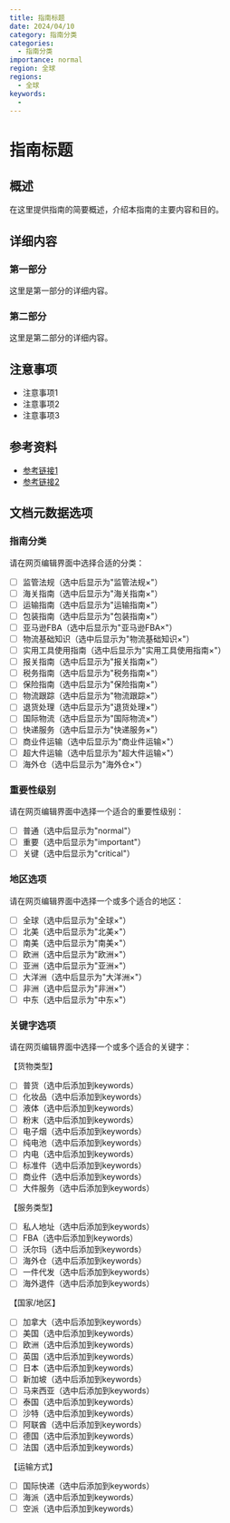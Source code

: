 ```yaml
---
title: 指南标题
date: 2024/04/10
category: 指南分类
categories:
  - 指南分类
importance: normal
region: 全球
regions:
  - 全球
keywords:
  - 
---
```


<!-- 
## 指南分类
请从下方选择一个或多个适合的分类：
- 对于单个分类，请在上方的"category"字段选择一个
- 对于多个分类，请在上方的"categories"数组中选择多个，例如：categories: [监管法规, 海关指南]

分类选项：
[ ] regulations（监管法规）
[ ] customs（海关指南）
[ ] shipping（运输指南）
[ ] packaging（包装指南）
[ ] fba（亚马逊FBA）
[ ] logistics（物流基础知识）
[ ] calculator（实用工具使用指南）
[ ] declaration（报关指南）
[ ] tax（税务指南）
[ ] insurance（保险指南）
[ ] tracking（物流跟踪）
[ ] returns（退货处理）
[ ] international（国际物流）
[ ] express（快递服务）
[ ] commercial（商业件运输）
[ ] biggoods（超大件运输）
[ ] warehouse（海外仓）

## 重要性级别
请从下方选择一个适合的级别，并在上方的"importance"字段中设置：
[ ] normal（普通）
[ ] important（重要）
[ ] critical（关键）

## 地区选项
请从下方选择一个或多个适合的地区：
- 对于单个地区，请在上方的"region"字段选择一个
- 对于多个地区，请在上方的"regions"数组中选择多个，例如：regions: [全球, 北美]

地区选项：
[ ] 全球
[ ] 北美
[ ] 南美
[ ] 欧洲
[ ] 亚洲
[ ] 大洋洲
[ ] 非洲
[ ] 中东

## 关键字选项
请从下方选择一个或多个适合的关键字，添加到上方的keywords数组中：
例如：keywords: [普货, FBA, 美国]

【货物类型】
[ ] 普货
[ ] 化妆品
[ ] 液体
[ ] 粉末
[ ] 电子烟
[ ] 纯电池
[ ] 内电
[ ] 标准件
[ ] 商业件
[ ] 大件服务

【服务类型】
[ ] 私人地址
[ ] FBA
[ ] 沃尔玛
[ ] 海外仓
[ ] 一件代发
[ ] 海外退件

【国家/地区】
[ ] 加拿大
[ ] 美国
[ ] 欧洲
[ ] 英国
[ ] 日本
[ ] 新加坡
[ ] 马来西亚
[ ] 泰国
[ ] 沙特
[ ] 阿联酋
[ ] 德国
[ ] 法国

【运输方式】
[ ] 国际快递
[ ] 海派
[ ] 空派
-->

# 指南标题

## 概述

在这里提供指南的简要概述，介绍本指南的主要内容和目的。

## 详细内容

### 第一部分

这里是第一部分的详细内容。

### 第二部分

这里是第二部分的详细内容。

## 注意事项

- 注意事项1
- 注意事项2
- 注意事项3

## 参考资料

- [参考链接1](https://example.com)
- [参考链接2](https://example.com) 

## 文档元数据选项
<!-- 
以下选项仅作为参考示例，展示了在编辑界面中各选项的显示方式。
请注意：在实际的网页编辑界面中，这些选项会以真实的单选和复选框形式显示。
本文档中的符号仅供参考。

注：本部分内容不会在最终生成的HTML页面中显示。
-->

### 指南分类
请在网页编辑界面中选择合适的分类：
- [ ] 监管法规（选中后显示为"监管法规×"）
- [ ] 海关指南（选中后显示为"海关指南×"）
- [ ] 运输指南（选中后显示为"运输指南×"）
- [ ] 包装指南（选中后显示为"包装指南×"）
- [ ] 亚马逊FBA（选中后显示为"亚马逊FBA×"）
- [ ] 物流基础知识（选中后显示为"物流基础知识×"）
- [ ] 实用工具使用指南（选中后显示为"实用工具使用指南×"）
- [ ] 报关指南（选中后显示为"报关指南×"）
- [ ] 税务指南（选中后显示为"税务指南×"）
- [ ] 保险指南（选中后显示为"保险指南×"）
- [ ] 物流跟踪（选中后显示为"物流跟踪×"）
- [ ] 退货处理（选中后显示为"退货处理×"）
- [ ] 国际物流（选中后显示为"国际物流×"）
- [ ] 快递服务（选中后显示为"快递服务×"）
- [ ] 商业件运输（选中后显示为"商业件运输×"）
- [ ] 超大件运输（选中后显示为"超大件运输×"）
- [ ] 海外仓（选中后显示为"海外仓×"）

### 重要性级别
请在网页编辑界面中选择一个适合的重要性级别：
- [ ] 普通（选中后显示为"normal"）
- [ ] 重要（选中后显示为"important"）
- [ ] 关键（选中后显示为"critical"）

### 地区选项
请在网页编辑界面中选择一个或多个适合的地区：
- [ ] 全球（选中后显示为"全球×"）
- [ ] 北美（选中后显示为"北美×"）
- [ ] 南美（选中后显示为"南美×"）
- [ ] 欧洲（选中后显示为"欧洲×"）
- [ ] 亚洲（选中后显示为"亚洲×"）
- [ ] 大洋洲（选中后显示为"大洋洲×"）
- [ ] 非洲（选中后显示为"非洲×"）
- [ ] 中东（选中后显示为"中东×"）

### 关键字选项
请在网页编辑界面中选择一个或多个适合的关键字：

【货物类型】
- [ ] 普货（选中后添加到keywords）
- [ ] 化妆品（选中后添加到keywords）
- [ ] 液体（选中后添加到keywords）
- [ ] 粉末（选中后添加到keywords）
- [ ] 电子烟（选中后添加到keywords）
- [ ] 纯电池（选中后添加到keywords）
- [ ] 内电（选中后添加到keywords）
- [ ] 标准件（选中后添加到keywords）
- [ ] 商业件（选中后添加到keywords）
- [ ] 大件服务（选中后添加到keywords）

【服务类型】
- [ ] 私人地址（选中后添加到keywords）
- [ ] FBA（选中后添加到keywords）
- [ ] 沃尔玛（选中后添加到keywords）
- [ ] 海外仓（选中后添加到keywords）
- [ ] 一件代发（选中后添加到keywords）
- [ ] 海外退件（选中后添加到keywords）

【国家/地区】
- [ ] 加拿大（选中后添加到keywords）
- [ ] 美国（选中后添加到keywords）
- [ ] 欧洲（选中后添加到keywords）
- [ ] 英国（选中后添加到keywords）
- [ ] 日本（选中后添加到keywords）
- [ ] 新加坡（选中后添加到keywords）
- [ ] 马来西亚（选中后添加到keywords）
- [ ] 泰国（选中后添加到keywords）
- [ ] 沙特（选中后添加到keywords）
- [ ] 阿联酋（选中后添加到keywords）
- [ ] 德国（选中后添加到keywords）
- [ ] 法国（选中后添加到keywords）

【运输方式】
- [ ] 国际快递（选中后添加到keywords）
- [ ] 海派（选中后添加到keywords）
- [ ] 空派（选中后添加到keywords） 
